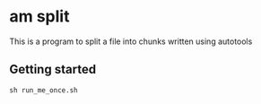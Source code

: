 # am split

This is a program to split a file into chunks written using autotools

## Getting started

```
sh run_me_once.sh
```
